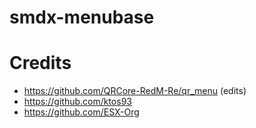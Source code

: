 # smdx-menubase

# Credits
- https://github.com/QRCore-RedM-Re/qr_menu (edits)
- https://github.com/ktos93
- https://github.com/ESX-Org
